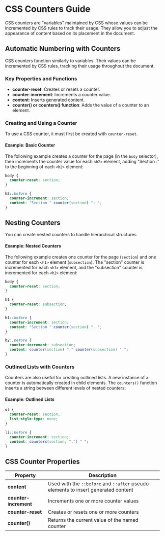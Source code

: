 # CSS Counters Guide
CSS counters are "variables" maintained by CSS whose values can be incremented by CSS rules to track their usage. They allow you to adjust the appearance of content based on its placement in the document.
## Automatic Numbering with Counters
CSS counters function similarly to variables. Their values can be incremented by CSS rules, tracking their usage throughout the document.
### Key Properties and Functions
- **counter-reset**: Creates or resets a counter.
- **counter-increment**: Increments a counter value.
- **content**: Inserts generated content.
- **counter() or counters() function**: Adds the value of a counter to an element.

### Creating and Using a Counter
To use a CSS counter, it must first be created with `counter-reset`.

#### Example: Basic Counter
The following example creates a counter for the page (in the `body` selector), then increments the counter value for each `<h2>` element, adding "Section <value of the counter>:" to the beginning of each `<h2>` element:

```css
body {
  counter-reset: section;
}

h2::before {
  counter-increment: section;
  content: "Section " counter(section) ": ";
}
```

## Nesting Counters

You can create nested counters to handle hierarchical structures.

#### Example: Nested Counters
The following example creates one counter for the page (`section`) and one counter for each `<h1>` element (`subsection`). The "section" counter is incremented for each `<h1>` element, and the "subsection" counter is incremented for each `<h2>` element:

```css
body {
  counter-reset: section;
}

h1 {
  counter-reset: subsection;
}

h1::before {
  counter-increment: section;
  content: "Section " counter(section) ". ";
}

h2::before {
  counter-increment: subsection;
  content: counter(section) "." counter(subsection) " ";
}
```

### Outlined Lists with Counters
Counters are also useful for creating outlined lists. A new instance of a counter is automatically created in child elements. The `counters()` function inserts a string between different levels of nested counters:

#### Example: Outlined Lists
```css
ol {
  counter-reset: section;
  list-style-type: none;
}

li::before {
  counter-increment: section;
  content: counters(section, ".") " ";
}
```

## CSS Counter Properties

| Property           | Description                                                              |
|--------------------|--------------------------------------------------------------------------|
| **content**        | Used with the `::before` and `::after` pseudo-elements to insert generated content |
| **counter-increment** | Increments one or more counter values                                     |
| **counter-reset**     | Creates or resets one or more counters                                     |
| **counter()**         | Returns the current value of the named counter                            |
